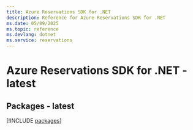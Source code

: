 ```yaml
---
title: Azure Reservations SDK for .NET
description: Reference for Azure Reservations SDK for .NET
ms.date: 05/09/2025
ms.topic: reference
ms.devlang: dotnet
ms.service: reservations
---
```

# Azure Reservations SDK for .NET - latest
## Packages - latest
[!INCLUDE [packages](reservations-index.md)]